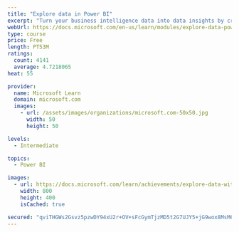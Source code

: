 ```yaml
---
title: "Explore data in Power BI"
excerpt: "Turn your business intelligence data into data insights by creating and configuring Power BI dashboards."
webUrl: https://docs.microsoft.com/en-us/learn/modules/explore-data-power-bi/
type: course
price: Free
length: PT53M
ratings:
  count: 4141
  average: 4.7218065
heat: 55

provider:
  name: Microsoft Learn
  domain: microsoft.com
  images:
    - url: /assets/images/organizations/microsoft.com-50x50.jpg
      width: 50
      height: 50

levels:
  - Intermediate

topics:
  - Power BI

images:
  - url: https://docs.microsoft.com/learn/achievements/explore-data-with-power-bi-desktop-social.png
    width: 800
    height: 400
    isCached: true

secured: "qviTHGWs2Gsvz5pzwDY94xU2r+OV+sFcGymTjzMD5t2G7UJY5+jG9wox8MsM6mOtjlB38c1u/9dodTnIHwWSu2PL7FpAz2+j1Bk/mHUamWERSaOin2h+0WbJ7pOmyWB0cGuvf6kyt+NenF2UvKbiJUJOv2z2AWYl/5JUMbTTyQNJdAriUoZ608Nj3DSdILcQnZmK5sn477FUFZ+SRMS+k1M6awO+5Glwqen1jy9lfkYvJMfT9Z6k/VBoQjfcjWCHVGwiLKku9/oWgmheohTGqMHlsFnUV2x10EZQor2caTkzhV5BvkLpRNYOeS7JdQJ9Kp93d3Ac2qrws/I94k3rR0EclQKy73ZBIu5WbAa0mEXkt9Txy3VgqcyIHaTqONC13amtdJuFqJMom+mxt5Z+5H3/Q/ebG3fE3os5YTYTrMY=;xTSvE8miaSSZGNx2Rngm/w=="
---
```


